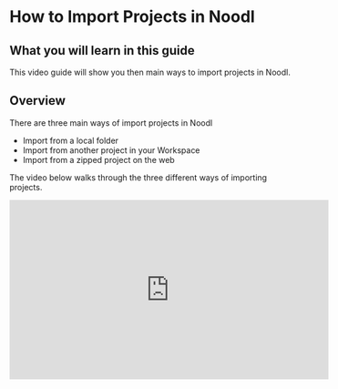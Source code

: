 # How to Import Projects in Noodl

## What you will learn in this guide
This video guide will show you then main ways to import projects in Noodl.

## Overview
There are three main ways of import projects in Noodl
* Import from a local folder
* Import from another project in your Workspace
* Import from a zipped project on the web

The video below walks through the three different ways of importing projects.

<iframe width="560" height="315" src="https://www.youtube-nocookie.com/embed/SAIaV4RAo7s" title="YouTube video player" frameborder="0" allow="accelerometer; autoplay; clipboard-write; encrypted-media; gyroscope; picture-in-picture" allowfullscreen></iframe>


